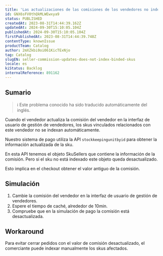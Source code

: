 ```yaml
---
title: 'Las actualizaciones de las comisiones de los vendedores no indexan las skus vinculadas'
id: GNX6sFV0thQkMLWEwxya9
status: PUBLISHED
createdAt: 2023-08-31T14:44:39.162Z
updatedAt: 2024-09-30T15:10:05.104Z
publishedAt: 2024-09-30T15:10:05.104Z
firstPublishedAt: 2023-08-31T14:44:39.748Z
contentType: knownIssue
productTeam: Catalog
author: 2mXZkbi0oi061KicTExNjo
tag: Catalog
slugEN: seller-commission-updates-does-not-index-binded-skus
locale: es
kiStatus: Backlog
internalReference: 891162
---
```


## Sumario

>ℹ️ Este problema conocido ha sido traducido automáticamente del inglés.


Cuando el vendedor actualiza la comisión del vendedor en la interfaz de usuario de gestión de vendedores, los skus vinculados relacionados con este vendedor no se indexan automáticamente.

Nuestro sistema de pago utiliza la API `stockkeepingunitbyid` para obtener la información actualizada de la sku.

En esta API tenemos el objeto SkuSellers que contiene la información de la comisión. Pero si el sku no está indexado este objeto queda desactualizado.

Esto implica en el checkout obtener el valor antiguo de la comisión.


##

## Simulación



1. Cambie la comisión del vendedor en la interfaz de usuario de gestión de vendedores.
2. Espere el tiempo de caché, alrededor de 10min.
3. Compruebe que en la simulación de pago la comisión está desactualizada.



## Workaround


Para evitar cerrar pedidos con el valor de comisión desactualizado, el comerciante puede indexar manualmente los skus afectados.





